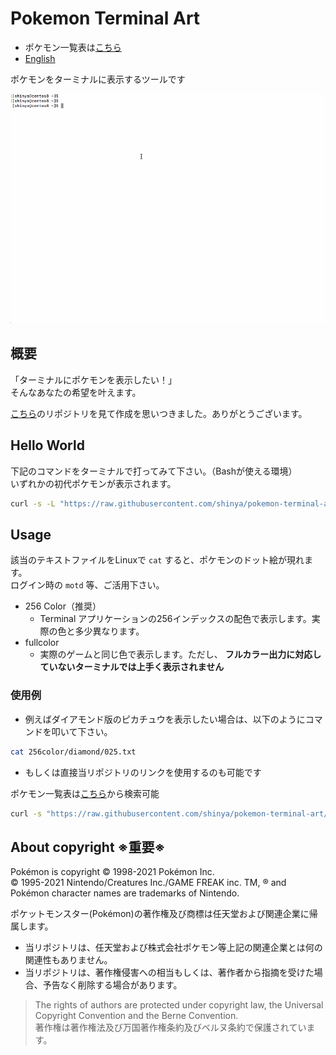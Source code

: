 # Pokemon Terminal Art

* ポケモン一覧表は[こちら](./list.md)
* [English](../../README.md)

ポケモンをターミナルに表示するツールです

![Demo](https://raw.githubusercontent.com/shinya/image-storage/master/pokemon-terminal-art/demo.gif)

## 概要

「ターミナルにポケモンを表示したい！」<br>
そんなあなたの希望を叶えます。

[こちら](https://github.com/dot-motd/dragon-quest)のリポジトリを見て作成を思いつきました。ありがとうございます。


## Hello World

下記のコマンドをターミナルで打ってみて下さい。（Bashが使える環境）<br>
いずれかの初代ポケモンが表示されます。

```bash
curl -s -L "https://raw.githubusercontent.com/shinya/pokemon-terminal-art/main/hello.sh" | bash
```

## Usage

該当のテキストファイルをLinuxで `cat` すると、ポケモンのドット絵が現れます。<br>
ログイン時の `motd` 等、ご活用下さい。

* 256 Color（推奨）
	* Terminal アプリケーションの256インデックスの配色で表示します。実際の色と多少異なります。
* fullcolor
	* 実際のゲームと同じ色で表示します。ただし、 **フルカラー出力に対応していないターミナルでは上手く表示されません**

### 使用例

* 例えばダイアモンド版のピカチュウを表示したい場合は、以下のようにコマンドを叩いて下さい。

```bash
cat 256color/diamond/025.txt
```

* もしくは直接当リポジトリのリンクを使用するのも可能です

ポケモン一覧表は[こちら](./list.md)から検索可能

```bash
curl -s "https://raw.githubusercontent.com/shinya/pokemon-terminal-art/main/256color/diamond/025.txt"
```

## About copyright ※重要※

Pokémon is copyright © 1998-2021 Pokémon Inc. <br>
© 1995-2021 Nintendo/Creatures Inc./GAME FREAK inc. TM, ® and Pokémon character names are trademarks of Nintendo.<br>

ポケットモンスター(Pokémon)の著作権及び商標は任天堂および関連企業に帰属します。<br>

* 当リポジトリは、任天堂および株式会社ポケモン等上記の関連企業とは何の関連性もありません。
* 当リポジトリは、著作権侵害への相当もしくは、著作者から指摘を受けた場合、予告なく削除する場合があります。

> The rights of authors are protected under copyright law, the Universal Copyright Convention and the Berne Convention.<br>
> 著作権は著作権法及び万国著作権条約及びベルヌ条約で保護されています。
